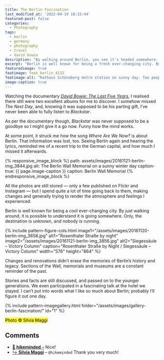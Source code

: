 ```yaml
---
title: The Berlin fascination
last_modified_at: '2022-04-19 18:15:44'
featured-post: false
categories:
  - Photography
tags:
  - berlin
  - germany
  - photography
  - travel
  - david bowie
description: "By walking around Berlin, you see it's headed somewhere. Only, the destination is unknown and nobody is running."
excerpt: "Berlin is well known for being a fresh ever-changing city. By walking around, you see it's headed somewhere. Only, the destination is unknown and nobody is running."
featuredimage: true
featimage: feat_berlin_4132
featimage-alt: "Rathaus Schöneberg metro station on sunny day. Two people having lunch with their backs on the windows, looking at the lake"
image-caption: true
---
```

Watching the documentary [_David Bowie: The Last Five Years_](http://www.bbc.co.uk/iplayer/episode/b088ktm6/david-bowie-the-last-five-years "View the documentary on the BBC Player"), I realised there still were two excellent albums for me to discover. I somehow missed _The Next Day_, and, knowing it was supposed to be his parting gift, I’ve never been able to fully listen to _Blackstar_.

As per the documentary though, _Blackstar_ was never supposed to be a goodbye so I might give it a go now. Funny how the mind works.

At some point, it struck me how the song _Where Are We Now?_ is about Berlin. That information was lost, too. Seeing Berlin again and hearing the lyrics, reminded me of a recent trip to the German capital, and how much I missed it afterwards.

{% responsive_image_block %}
  path: assets/images/20161121-berlin-img_3844.jpg
  alt: The Berlin Wall Memorial on a sunny winter day
  caption-true: {{ page.image-caption }}
  caption: Berlin Wall Memorial
{% endresponsive_image_block %}

All the photos are still stored — only a few published on Flickr and Instagram — but I spend quite a lot of time going back to them, making changes and generally trying to render the atmosphere and feelings I experienced.

Berlin is well known for being a cool ever-changing city. By just walking around, it is possible to understand it is going somewhere. Only, the destination is unknown, and nobody is running.

{% include pattern-figure-cols.html image1="/assets/images/20161120-berlin-img_3658.jpg" alt1="Rosenthaler Straße by night" image2="/assets/images/20161121-berlin-img_3856.jpg"  alt2="Siegessäule – Victory Column" caption="Rosenthaler Straße by Night / Siegessäule – Victory Column" width="576" height="864" %}

Changes and renovations didn’t erase the memories of Berlin’s history and legacy. Sections of the Wall, memorials and museums are a constant reminder of the past.

Stories and facts are still discussed, and passed on to the younger generations. We even participated in a fascinating talk at the hotel we stayed. I can’t put into words what I like so much about Berlin; probably I’ll figure it out one day.

{% include pattern-imagegallery.html folder="/assets/images/gallery-berlin-fascination/" id="1" %}

<p class="detached"><mark class="smd-highlight small">Photo &copy; Silvia Maggi</mark></p>

<div class="smd-responses my-5 pt-3">
  <h2>Comments</h2>
  <div class="webmentions">
    <ul class="comments">
      <li>
        <a class="reaction" rel="nofollow ugc" title="mentioned" href="https://hikeminded.wordpress.com">💬 <strong>hikeminded</strong>&nbsp;&ndash;</a>
        <span>Nice!</span>
      </li>
      <li class="reaction-reply">
        <a class="reaction" title="mentioned" href="{{ site.url }}">↪️ <strong>Silvia Maggi</strong></a>&nbsp;&ndash;&nbsp;<code>@hikeminded</code>
        <span>Thank you very much!</span>
      </li>
    </ul>
  </div>
</div>
